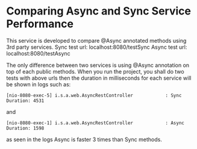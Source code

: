 # Comparing Async and Sync Service Performance

This service is developed to compare @Async annotated methods using 3rd party services.
Sync test url: localhost:8080/testSync
Async test url: localhost:8080/testAsync

The only difference between two services is using @Async annotation on top of each public methods.
When you run the project, you shall do two tests with above urls then the duration in milliseconds for each service will be shown in logs such as:

`[nio-8080-exec-5] i.s.a.web.AsyncRestController            : Sync Duration: 4531`

and 

`[nio-8080-exec-1] i.s.a.web.AsyncRestController            : Async Duration: 1598`

as seen in the logs Async is faster 3 times than Sync methods.

